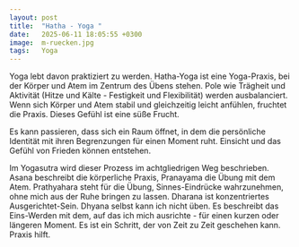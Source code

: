 ```yaml
---
layout: post
title:  "Hatha - Yoga "
date:   2025-06-11 18:05:55 +0300
image:  m-ruecken.jpg
tags:   Yoga
---
```


Yoga lebt davon praktiziert zu werden.
Hatha-Yoga ist eine Yoga-Praxis, bei der Körper und Atem im Zentrum des Übens stehen. 
Pole wie Trägheit und Aktivität (Hitze und Kälte - Festigkeit und Flexibilität) werden 
ausbalanciert. Wenn sich Körper und Atem stabil und gleichzeitig leicht anfühlen, 
fruchtet die Praxis. Dieses Gefühl ist eine süße Frucht.

Es kann passieren, dass sich ein Raum öffnet, in dem die persönliche Identität 
mit ihren Begrenzungen für einen Moment ruht. Einsicht und das Gefühl von Frieden
können entstehen.

Im Yogasutra wird dieser Prozess im achtgliedrigen Weg beschrieben. Asana 
beschreibt die körperliche Praxis, Pranayama die Übung mit dem Atem.
Prathyahara steht für die Übung, Sinnes-Eindrücke wahrzunehmen, ohne mich aus 
der Ruhe bringen zu lassen. Dharana ist konzentriertes Ausgerichtet-Sein. 
Dhyana selbst kann ich nicht üben. Es beschreibt das Eins-Werden mit dem, auf 
das ich mich ausrichte - für einen kurzen oder längeren Moment. 
Es ist ein Schritt, der von Zeit zu Zeit geschehen kann. Praxis hilft.

